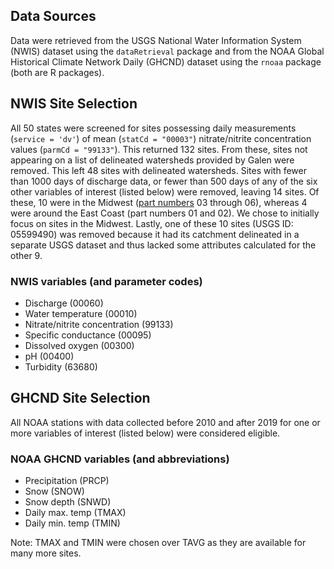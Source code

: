 ## Data Sources 

Data were retrieved from the USGS National Water Information System (NWIS) dataset using the `dataRetrieval` package and from the NOAA Global Historical Climate Network Daily (GHCND) dataset using the `rnoaa` package (both are R packages).

## NWIS Site Selection

All 50 states were screened for sites possessing daily measurements (`service = 'dv'`) of mean (`statCd = "00003"`) nitrate/nitrite concentration values (`parmCd = "99133"`). This returned 132 sites. From these, sites not appearing on a list of delineated watersheds provided by Galen were removed. This left 48 sites with delineated watersheds. Sites with fewer than 1000 days of discharge data, or fewer than 500 days of any of the six other variables of interest (listed below) were removed, leaving 14 sites. Of these, 10 were in the Midwest ([part numbers](https://help.waterdata.usgs.gov/faq/sites/do-station-numbers-have-any-particular-meaning) 03 through 06), whereas 4 were around the East Coast (part numbers 01 and 02). We chose to initially focus on sites in the Midwest. Lastly, one of these 10 sites (USGS ID: 05599490) was removed because it had its catchment delineated in a separate USGS dataset and thus lacked some attributes calculated for the other 9.

### NWIS variables (and parameter codes)

- Discharge (00060)
- Water temperature (00010)
- Nitrate/nitrite concentration (99133)
- Specific conductance (00095)
- Dissolved oxygen (00300)
- pH (00400)
- Turbidity (63680)

## GHCND Site Selection

All NOAA stations with data collected before 2010 and after 2019 for one or more variables of interest (listed below) were considered eligible.

### NOAA GHCND variables (and abbreviations)

- Precipitation (PRCP)
- Snow (SNOW)
- Snow depth (SNWD)
- Daily max. temp (TMAX)
- Daily min. temp (TMIN)

Note: TMAX and TMIN were chosen over TAVG as they are available for many more sites.
